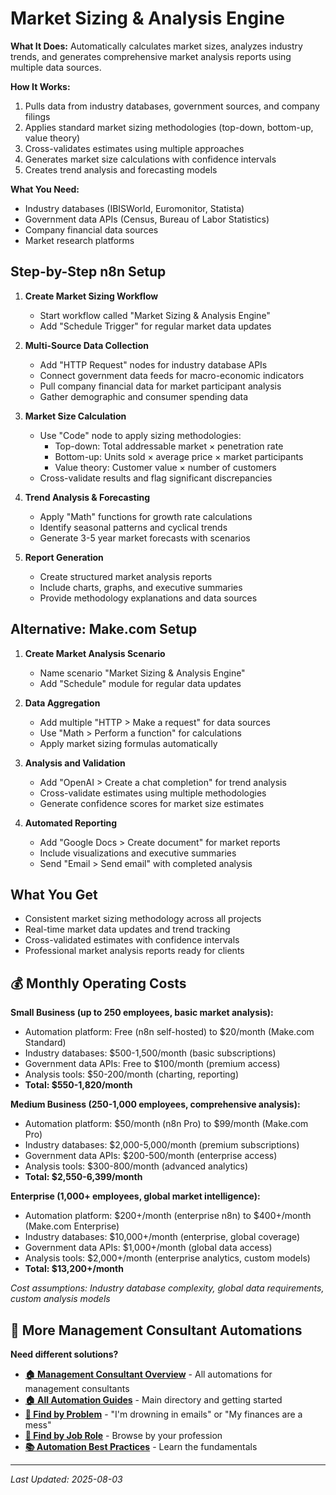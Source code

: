 # Market Sizing & Analysis Engine

**What It Does:** Automatically calculates market sizes, analyzes industry trends, and generates comprehensive market analysis reports using multiple data sources.

**How It Works:**
1. Pulls data from industry databases, government sources, and company filings
2. Applies standard market sizing methodologies (top-down, bottom-up, value theory)
3. Cross-validates estimates using multiple approaches
4. Generates market size calculations with confidence intervals
5. Creates trend analysis and forecasting models

**What You Need:**
- Industry databases (IBISWorld, Euromonitor, Statista)
- Government data APIs (Census, Bureau of Labor Statistics)
- Company financial data sources
- Market research platforms

## Step-by-Step n8n Setup

1. **Create Market Sizing Workflow**
   - Start workflow called "Market Sizing & Analysis Engine"
   - Add "Schedule Trigger" for regular market data updates

2. **Multi-Source Data Collection**
   - Add "HTTP Request" nodes for industry database APIs
   - Connect government data feeds for macro-economic indicators
   - Pull company financial data for market participant analysis
   - Gather demographic and consumer spending data

3. **Market Size Calculation**
   - Use "Code" node to apply sizing methodologies:
     - Top-down: Total addressable market × penetration rate
     - Bottom-up: Units sold × average price × market participants
     - Value theory: Customer value × number of customers
   - Cross-validate results and flag significant discrepancies

4. **Trend Analysis & Forecasting**
   - Apply "Math" functions for growth rate calculations
   - Identify seasonal patterns and cyclical trends
   - Generate 3-5 year market forecasts with scenarios

5. **Report Generation**
   - Create structured market analysis reports
   - Include charts, graphs, and executive summaries
   - Provide methodology explanations and data sources

## Alternative: Make.com Setup

1. **Create Market Analysis Scenario**
   - Name scenario "Market Sizing & Analysis Engine"
   - Add "Schedule" module for regular data updates

2. **Data Aggregation**
   - Add multiple "HTTP > Make a request" for data sources
   - Use "Math > Perform a function" for calculations
   - Apply market sizing formulas automatically

3. **Analysis and Validation**
   - Add "OpenAI > Create a chat completion" for trend analysis
   - Cross-validate estimates using multiple methodologies
   - Generate confidence scores for market size estimates

4. **Automated Reporting**
   - Add "Google Docs > Create document" for market reports
   - Include visualizations and executive summaries
   - Send "Email > Send email" with completed analysis

## What You Get
- Consistent market sizing methodology across all projects
- Real-time market data updates and trend tracking
- Cross-validated estimates with confidence intervals
- Professional market analysis reports ready for clients

## 💰 Monthly Operating Costs

**Small Business (up to 250 employees, basic market analysis):**
- Automation platform: Free (n8n self-hosted) to $20/month (Make.com Standard)
- Industry databases: $500-1,500/month (basic subscriptions)
- Government data APIs: Free to $100/month (premium access)
- Analysis tools: $50-200/month (charting, reporting)
- **Total: $550-1,820/month**

**Medium Business (250-1,000 employees, comprehensive analysis):**
- Automation platform: $50/month (n8n Pro) to $99/month (Make.com Pro)
- Industry databases: $2,000-5,000/month (premium subscriptions)
- Government data APIs: $200-500/month (enterprise access)
- Analysis tools: $300-800/month (advanced analytics)
- **Total: $2,550-6,399/month**

**Enterprise (1,000+ employees, global market intelligence):**
- Automation platform: $200+/month (enterprise n8n) to $400+/month (Make.com Enterprise)
- Industry databases: $10,000+/month (enterprise, global coverage)
- Government data APIs: $1,000+/month (global data access)
- Analysis tools: $2,000+/month (enterprise analytics, custom models)
- **Total: $13,200+/month**

*Cost assumptions: Industry database complexity, global data requirements, custom analysis models*

## 🔗 More Management Consultant Automations

**Need different solutions?**
- **[🏠 Management Consultant Overview](Management%20Consultant%20Overview.md)** - All automations for management consultants
- **[🏠 All Automation Guides](../../AI%20Automations%20Guide.md)** - Main directory and getting started
- **[🎯 Find by Problem](../../Automation%20Workflows%20by%20Problem.md)** - "I'm drowning in emails" or "My finances are a mess"
- **[👔 Find by Job Role](../../Automation%20Workflows%20by%20Job%20Role.md)** - Browse by your profession
- **[📚 Automation Best Practices](../../Automation%20Best%20Practices.md)** - Learn the fundamentals

---
*Last Updated: 2025-08-03*